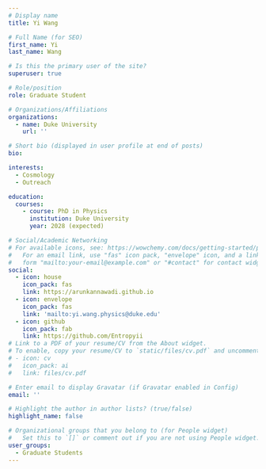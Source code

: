 ```yaml
---
# Display name
title: Yi Wang

# Full Name (for SEO)
first_name: Yi
last_name: Wang

# Is this the primary user of the site?
superuser: true

# Role/position
role: Graduate Student

# Organizations/Affiliations
organizations:
  - name: Duke University
    url: ''

# Short bio (displayed in user profile at end of posts)
bio:

interests:
  - Cosmology
  - Outreach

education:
  courses:
    - course: PhD in Physics
      institution: Duke University
      year: 2028 (expected)

# Social/Academic Networking
# For available icons, see: https://wowchemy.com/docs/getting-started/page-builder/#icons
#   For an email link, use "fas" icon pack, "envelope" icon, and a link in the
#   form "mailto:your-email@example.com" or "#contact" for contact widget.
social:
  - icon: house
    icon_pack: fas
    link: https://arunkannawadi.github.io
  - icon: envelope
    icon_pack: fas
    link: 'mailto:yi.wang.physics@duke.edu'
  - icon: github
    icon_pack: fab
    link: https://github.com/Entropyii
# Link to a PDF of your resume/CV from the About widget.
# To enable, copy your resume/CV to `static/files/cv.pdf` and uncomment the lines below.
# - icon: cv
#   icon_pack: ai
#   link: files/cv.pdf

# Enter email to display Gravatar (if Gravatar enabled in Config)
email: ''

# Highlight the author in author lists? (true/false)
highlight_name: false

# Organizational groups that you belong to (for People widget)
#   Set this to `[]` or comment out if you are not using People widget.
user_groups:
  - Graduate Students
---
```

